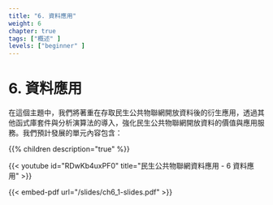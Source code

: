 ```yaml
---
title: "6. 資料應用"
weight: 6
chapter: true
tags: ["概述" ]
levels: ["beginner" ]
---
```


# 6. 資料應用

在這個主題中，我們將著重在存取民生公共物聯網開放資料後的衍生應用，透過其他函式庫套件與分析演算法的導入，強化民生公共物聯網開放資料的價值與應用服務。我們預計發展的單元內容包含：


{{% children description="true" %}}


  {{< youtube id="RDwKb4uxPF0" title="民生公共物聯網資料應用 - 6 資料應用" >}}

{{< embed-pdf url="/slides/ch6_1-slides.pdf" >}}
